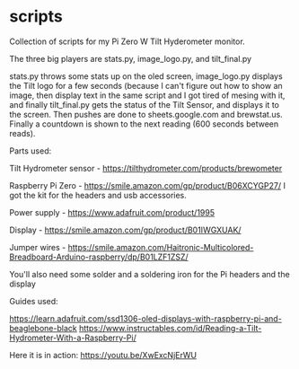 # scripts
Collection of scripts for my Pi Zero W Tilt Hyderometer monitor.

The three big players are stats.py, image_logo.py, and tilt_final.py

stats.py throws some stats up on the oled screen, image_logo.py displays the Tilt logo for a few seconds (because I can't figure out how to show an image, then display text in the same script and I got tired of mesing with it, and finally tilt_final.py gets the status of the Tilt Sensor, and displays it to the screen. Then pushes are done to sheets.google.com and brewstat.us. Finally a countdown is shown to the next reading (600 seconds between reads).

Parts used:

Tilt Hydrometer sensor - 
https://tilthydrometer.com/products/brewometer

Raspberry Pi Zero -
https://smile.amazon.com/gp/product/B06XCYGP27/
I got the kit for the headers and usb accessories.

Power supply -
https://www.adafruit.com/product/1995

Display -
https://smile.amazon.com/gp/product/B01IWGXUAK/

Jumper wires -
https://smile.amazon.com/Haitronic-Multicolored-Breadboard-Arduino-raspberry/dp/B01LZF1ZSZ/

You'll also need some solder and a soldering iron for the Pi headers and the display


Guides used:

https://learn.adafruit.com/ssd1306-oled-displays-with-raspberry-pi-and-beaglebone-black
https://www.instructables.com/id/Reading-a-Tilt-Hydrometer-With-a-Raspberry-Pi/

Here it is in action:
https://youtu.be/XwExcNjErWU
